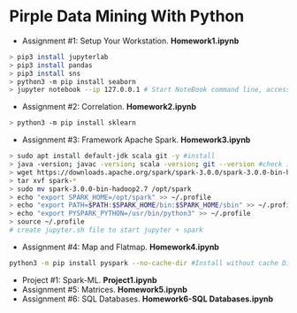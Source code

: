 # Pirple Data Mining With Python
* Assignment #1: Setup Your Workstation. **Homework1.ipynb**
```bash
> pip3 install jupyterlab
> pip3 install pandas
> pip3 install sns
> python3 -m pip install seaborn
> jupyter notebook --ip 127.0.0.1 # Start NoteBook command line, access via browser.
```
* Assignment #2: Correlation. **Homework2.ipynb**
```bash
> python3 -m pip install sklearn
```
* Assignment #3: Framework Apache Spark. **Homework3.ipynb**
```bash
> sudo apt install default-jdk scala git -y #install
> java -version; javac -version; scala -version; git --version #check installation
> wget https://downloads.apache.org/spark/spark-3.0.0/spark-3.0.0-bin-hadoop2.7.tgz
> tar xvf spark-*
> sudo mv spark-3.0.0-bin-hadoop2.7 /opt/spark
> echo "export SPARK_HOME=/opt/spark" >> ~/.profile
> echo "export PATH=$PATH:$SPARK_HOME/bin:$SPARK_HOME/sbin" >> ~/.profile
> echo "export PYSPARK_PYTHON=/usr/bin/python3" >> ~/.profile
> source ~/.profile
# create jupyter.sh file to start jupyter + spark
```
* Assignment #4: Map and Flatmap. **Homework4.ipynb**
```bash
python3 -m pip install pyspark --no-cache-dir #Install without cache Dir and avoid MemoryError.
```
* Project #1: Spark-ML. **Project1.ipynb**
* Assignment #5: Matrices. **Homework5.ipynb**
* Assignment #6: SQL Databases. **Homework6-SQL Databases.ipynb**